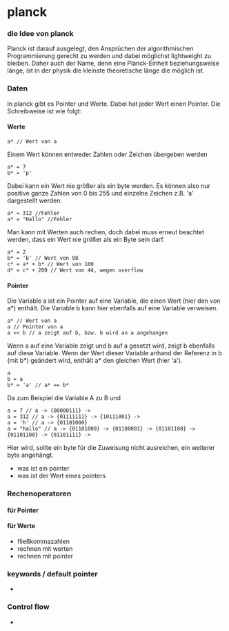 # planck
### die Idee von planck
Planck ist darauf ausgelegt, den Ansprüchen der algorithmischen Programmierung gerecht zu werden
und dabei möglichst lightweight zu bleiben.
Daher auch der Name, denn eine Planck-Einheit beziehungsweise länge,
ist in der physik die kleinste theoretische länge die möglich ist.
### Daten
In planck gibt es Pointer und Werte. Dabei hat jeder Wert einen Pointer.
Die Schreibweise ist wie folgt:

#### Werte
```
a* // Wert von a
```

Einem Wert können entweder Zahlen oder Zeichen übergeben werden

```
a* = 7
b* = 'p'
```

Dabei kann ein Wert nie größer als ein byte werden.
Es können also nur positive ganze Zahlen von 0 bis 255
und einzelne Zeichen z.B. 'a' dargestellt werden.

```
a* = 312 //Fehler
a* = "Hallo" //Fehler
```

Man kann mit Werten auch rechen,
doch dabei muss erneut beachtet werden,
dass ein Wert nie größer als ein Byte sein darf.

```
a* = 2
b* = 'b' // Wert von 98
c* = a* + b* // Wert von 100 
d* = c* + 200 // Wert von 44, wegen overflow
```
<!--
    01100100 + 11001000 = 01|00101100
    100      +      200 =   |44
-->

#### Pointer

Die Variable a ist ein Pointer auf eine Variable,
die einen Wert (hier den von a*) enthält. 
Die Variable b kann hier ebenfalls auf eine Variable verweisen. 

```
a* // Wert von a
a // Pointer von a
a << b // a zeigt auf b, bzw. b wird an a angehangen
```

Wenn a auf eine Variable zeigt und b auf a gesetzt wird, zeigt b ebenfalls auf diese Variable.
Wenn der Wert dieser Variable anhand der Referenz in b (mit b*) geändert wird,
enthält a* den gleichen Wert (hier 'a').

```
a
b = a
b* = 'a' // a* == b* 
```

Da zum Beispiel die Variable A zu B und 

```
a = 7 // a -> {00000111} ->
a = 312 // a -> {01111111} -> {10111001} ->
a = 'h' // a -> {01101000}
a = "hallo" // a -> {01101000} -> {01100001} -> {01101100} -> {01101100} -> {01101111} ->
```

Hier wird, sollte ein byte für die Zuweisung nicht ausreichen, ein weiterer byte angehängt.


- was ist ein pointer
- was ist der Wert eines pointers

### Rechenoperatoren
#### für Pointer
#### für Werte
- fließkommazahlen
- rechnen mit werten
- rechnen mit pointer

### keywords / default pointer 
- 

### Control flow
- 
